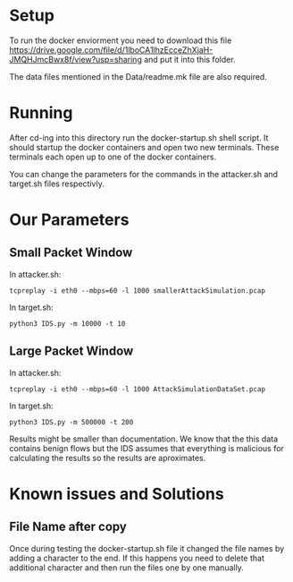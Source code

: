 
# Setup
To run the docker enviorment you need to download this file <https://drive.google.com/file/d/1lboCA1lhzEcceZhXjaH-JMQHJmcBwx8f/view?usp=sharing> and put it into this folder.

The data files mentioned in the Data/readme.mk file are also required.

# Running

After cd-ing into this directory run the docker-startup.sh shell script. It should startup the docker containers and open two new terminals. These terminals each open up to one of the docker containers.

You can change the parameters for the commands in the attacker.sh and target.sh files respectivly.

# Our Parameters

## Small Packet Window
In attacker.sh:
```
tcpreplay -i eth0 --mbps=60 -l 1000 smallerAttackSimulation.pcap
```

In target.sh:
```
python3 IDS.py -m 10000 -t 10
```

## Large Packet Window
In attacker.sh:
```
tcpreplay -i eth0 --mbps=60 -l 1000 AttackSimulationDataSet.pcap
```

In target.sh:
```
python3 IDS.py -m 500000 -t 200
```

Results might be smaller than documentation. We know that the this data contains benign flows but the IDS assumes that everything is malicious for calculating the results so the results are aproximates.


# Known issues and Solutions

## File Name after copy
Once during testing the docker-startup.sh file it changed the file names by adding a character to the end. 
If this happens you need to delete that additional character  and then run the files one by one manually.

